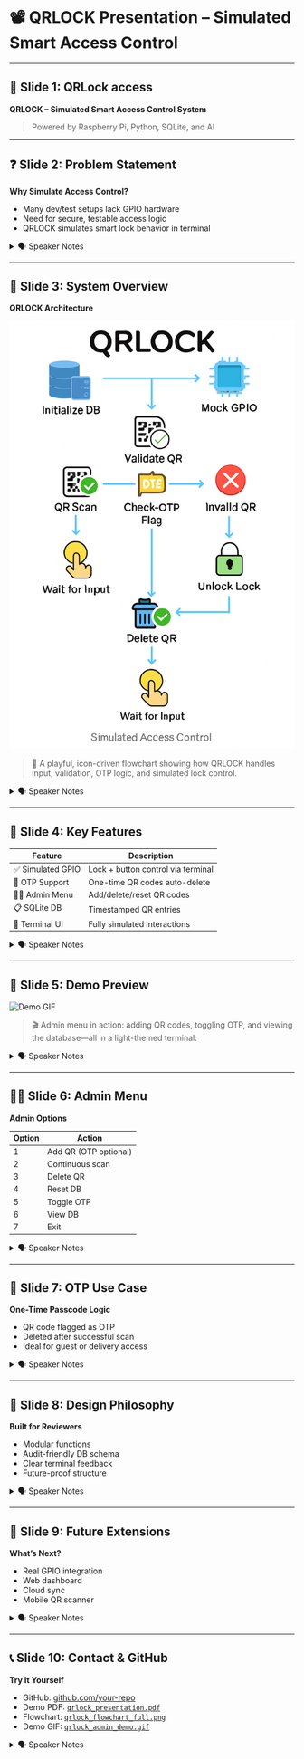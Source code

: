# 📽️ QRLOCK Presentation – Simulated Smart Access Control

---

## 🎯 Slide 1: QRLock access

**QRLOCK – Simulated Smart Access Control System**

> Powered by Raspberry Pi, Python, SQLite, and AI

---

## ❓ Slide 2: Problem Statement

**Why Simulate Access Control?**

- Many dev/test setups lack GPIO hardware  
- Need for secure, testable access logic  
- QRLOCK simulates smart lock behavior in terminal  

<details><summary>🗣️ Speaker Notes</summary>
“In hardware-constrained environments, QRLOCK offers a safe and testable way to simulate access control logic using QR codes and terminal prompts.”
</details>

---

## 🧠 Slide 3: System Overview

**QRLOCK Architecture**

![QRLOCK Flowchart](QRLock_flow.png)

> 🧩 A playful, icon-driven flowchart showing how QRLOCK handles input, validation, OTP logic, and simulated lock control.

<details><summary>🗣️ Speaker Notes</summary>
“This flow shows how QR input triggers validation, OTP logic, and simulated lock control—all backed by a SQLite database.”
</details>

---

## 🔧 Slide 4: Key Features

| Feature             | Description                                 |
|---------------------|---------------------------------------------|
| ✅ Simulated GPIO    | Lock + button control via terminal          |
| 🔐 OTP Support       | One-time QR codes auto-delete               |
| 🧑‍💼 Admin Menu       | Add/delete/reset QR codes                   |
| 📋 SQLite DB         | Timestamped QR entries                      |
| 🧪 Terminal UI       | Fully simulated interactions                |

<details><summary>🗣️ Speaker Notes</summary>
“QRLOCK is modular, auditable, and designed for clarity—perfect for reviewers and learners alike.”
</details>

---

## 🎥 Slide 5: Demo Preview

![Demo GIF](assets/qrlock_admin_demo.gif)

> 🎬 Admin menu in action: adding QR codes, toggling OTP, and viewing the database—all in a light-themed terminal.

<details><summary>🗣️ Speaker Notes</summary>
“Here’s a quick walkthrough: scanning a QR code, unlocking the lock, and accessing admin controls—all simulated.”
</details>

---

## 🧑‍💼 Slide 6: Admin Menu

**Admin Options**

| Option | Action                          |
|--------|----------------------------------|
| 1      | Add QR (OTP optional)           |
| 2      | Continuous scan                 |
| 3      | Delete QR                       |
| 4      | Reset DB                        |
| 5      | Toggle OTP                      |
| 6      | View DB                         |
| 7      | Exit                            |

<details><summary>🗣️ Speaker Notes</summary>
“The admin menu is intuitive and modular—each option updates the database with traceable actions.”
</details>

---

## 🔁 Slide 7: OTP Use Case

**One-Time Passcode Logic**

- QR code flagged as OTP  
- Deleted after successful scan  
- Ideal for guest or delivery access  

<details><summary>🗣️ Speaker Notes</summary>
“OTP codes offer temporary access—once used, they’re removed from the database for security.”
</details>

---

## 🧱 Slide 8: Design Philosophy

**Built for Reviewers**

- Modular functions  
- Audit-friendly DB schema  
- Clear terminal feedback  
- Future-proof structure  

<details><summary>🗣️ Speaker Notes</summary>
“QRLOCK is designed with traceability in mind—every decision is logged, every module is cleanly separated.”
</details>

---

## 🚀 Slide 9: Future Extensions

**What’s Next?**

- Real GPIO integration  
- Web dashboard  
- Cloud sync  
- Mobile QR scanner  

<details><summary>🗣️ Speaker Notes</summary>
“QRLOCK can evolve into a full hardware deployment with web UI and mobile integration.”
</details>

---

## 📞 Slide 10: Contact & GitHub

**Try It Yourself**

- GitHub: [github.com/your-repo](https://github.com/your-repo)  
- Demo PDF: [`qrlock_presentation.pdf`](assets/qrlock_presentation.pdf)  
- Flowchart: [`qrlock_flowchart_full.png`](assets/qrlock_flowchart_full.png)  
- Demo GIF: [`qrlock_admin_demo.gif`](assets/qrlock_admin_demo.gif)

<details><summary>🗣️ Speaker Notes</summary>
“Feel free to fork the repo, run the simulator, or reach out for collaboration!”
</details>

